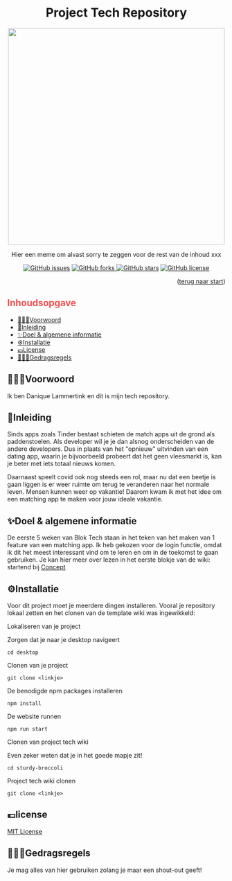 <h1 id="start" align="center">Project Tech Repository</h1>

<section align="center">
  <img src="https://i.postimg.cc/pr34hyrb/meme.png" width="500">
  <p>Hier een meme om alvast sorry te zeggen voor de rest van de inhoud xxx </p>
</section>

<section align="center">
<a href="https://github.com/daniquemois/sturdy-broccoli/issues"><img alt="GitHub issues" src="https://img.shields.io/github/issues/daniquemois/sturdy-broccoli"></a>
<a href="https://github.com/daniquemois/sturdy-broccoli/network"><img alt="GitHub forks" src="https://img.shields.io/github/forks/daniquemois/sturdy-broccoli"</a>
<a href="https://github.com/daniquemois/sturdy-broccoli/stargazers"><img alt="GitHub stars" src="https://img.shields.io/github/stars/daniquemois/sturdy-broccoli"></a>
<a href="https://github.com/daniquemois/sturdy-broccoli/blob/main/LICENSE"><img alt="GitHub license" src="https://img.shields.io/github/license/daniquemois/sturdy-broccoli"></a>
  </section>

<p align="right">(<a href="#start">terug naar start</a>)</p>
  
<section>
  <h2 style="color: #F54E4F">Inhoudsopgave</h2>
  <section>
    <ul>
      <li><a href="#voorwoord">🦹🏽‍♀️Voorwoord</a></li>
      <li><a href="#inleiding">📜Inleiding</a></li>
      <li><a href="#idee">✨Doel & algemene informatie</a></li>
      <li><a href="#installatie">⚙️Installatie</a></li>
      <li><a href="#license">💶License</a></li>
      <li><a href="#gedragsregels">👮🏽‍♀️Gedragsregels</a></li>
    </ul>
  </section>
</section>

<section>
  <h2 id="voorwoord">🦹🏽‍♀️Voorwoord</h2>
  <p>Ik ben Danique Lammertink en dit is mijn tech repository.</p>
</section>
  
<section>
  <h2 id="inleiding">📜Inleiding</h2>
  <p>Sinds apps zoals Tinder bestaat schieten de match apps uit de grond als paddenstoelen. Als developer wil je je dan alsnog onderscheiden van de andere developers. Dus in plaats van het "opnieuw" uitvinden van een dating app, waarin je bijvoorbeeld probeert dat het geen vleesmarkt is, kan je beter met iets totaal nieuws komen.</p>
  <p>Daarnaast speelt covid ook nog steeds een rol, maar nu dat een beetje is gaan liggen is er weer ruimte om terug te veranderen naar het normale leven. Mensen kunnen weer op vakantie! Daarom kwam ik met het idee om een matching app te maken voor jouw ideale vakantie.</p>
</section>
  
<section>
  <h2 id="idee">✨Doel & algemene informatie</h2>
  <p>De eerste 5 weken van Blok Tech staan in het teken van het maken van 1 feature van een matching app. Ik heb gekozen voor de login functie, omdat ik dit het meest interessant vind om te leren en om in de toekomst te gaan gebruiken. Je kan hier meer over lezen in het eerste blokje van de wiki: startend bij <a href="https://github.com/daniquemois/sturdy-broccoli/wiki/concept">Concept</a>
</section>
  
<section>
  <h2 id="installatie">⚙️Installatie</h2>
  <p>Voor dit project moet je meerdere dingen installeren. Vooral je repository lokaal zetten en het clonen van de template wiki was ingewikkeld:</p>
  <p>Lokaliseren van je project</p>
<p>Zorgen dat je naar je desktop navigeert</p>

```
cd desktop
```

<p>Clonen van je project</p>

```
git clone <linkje>
```

<p>De benodigde npm packages installeren</p>

```
npm install
```

<p>De website runnen</p>

```
npm run start
```

<p>Clonen van project tech wiki</p>
<p>Even zeker weten dat je in het goede mapje zit!</p>

```
cd sturdy-broccoli
```

<p>Project tech wiki clonen</p>

```
git clone <linkje>
```
</section>
  
<section>
  <h2 id="license">💶license</h2>
  <a href="https://github.com/daniquemois/sturdy-broccoli/blob/main/LICENSE">MIT License</a>
</section>
  
<section>
  <h2 id="gedragsregels">👮🏽‍♀️Gedragsregels</h2>
  <p>Je mag alles van hier gebruiken zolang je maar een shout-out geeft!</p>
</section>
  

